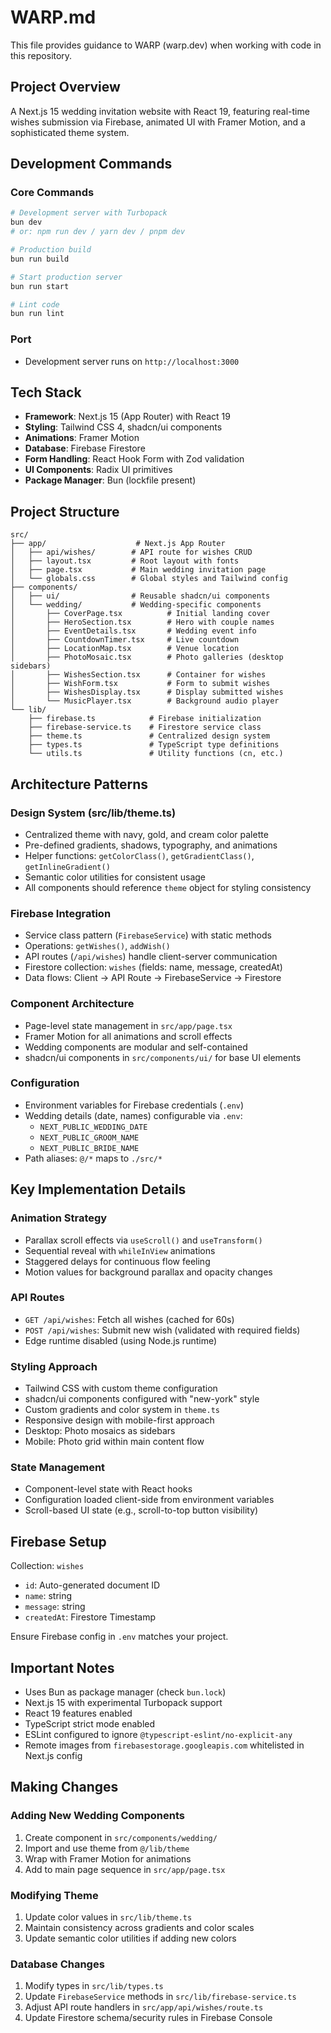 # WARP.md

This file provides guidance to WARP (warp.dev) when working with code in this repository.

## Project Overview

A Next.js 15 wedding invitation website with React 19, featuring real-time wishes submission via Firebase, animated UI with Framer Motion, and a sophisticated theme system.

## Development Commands

### Core Commands
```bash
# Development server with Turbopack
bun dev
# or: npm run dev / yarn dev / pnpm dev

# Production build
bun run build

# Start production server
bun run start

# Lint code
bun run lint
```

### Port
- Development server runs on `http://localhost:3000`

## Tech Stack

- **Framework**: Next.js 15 (App Router) with React 19
- **Styling**: Tailwind CSS 4, shadcn/ui components
- **Animations**: Framer Motion
- **Database**: Firebase Firestore
- **Form Handling**: React Hook Form with Zod validation
- **UI Components**: Radix UI primitives
- **Package Manager**: Bun (lockfile present)

## Project Structure

```
src/
├── app/                    # Next.js App Router
│   ├── api/wishes/        # API route for wishes CRUD
│   ├── layout.tsx         # Root layout with fonts
│   ├── page.tsx           # Main wedding invitation page
│   └── globals.css        # Global styles and Tailwind config
├── components/
│   ├── ui/                # Reusable shadcn/ui components
│   └── wedding/           # Wedding-specific components
│       ├── CoverPage.tsx          # Initial landing cover
│       ├── HeroSection.tsx        # Hero with couple names
│       ├── EventDetails.tsx       # Wedding event info
│       ├── CountdownTimer.tsx     # Live countdown
│       ├── LocationMap.tsx        # Venue location
│       ├── PhotoMosaic.tsx        # Photo galleries (desktop sidebars)
│       ├── WishesSection.tsx      # Container for wishes
│       ├── WishForm.tsx           # Form to submit wishes
│       ├── WishesDisplay.tsx      # Display submitted wishes
│       └── MusicPlayer.tsx        # Background audio player
└── lib/
    ├── firebase.ts            # Firebase initialization
    ├── firebase-service.ts    # Firestore service class
    ├── theme.ts               # Centralized design system
    ├── types.ts               # TypeScript type definitions
    └── utils.ts               # Utility functions (cn, etc.)
```

## Architecture Patterns

### Design System (src/lib/theme.ts)
- Centralized theme with navy, gold, and cream color palette
- Pre-defined gradients, shadows, typography, and animations
- Helper functions: `getColorClass()`, `getGradientClass()`, `getInlineGradient()`
- Semantic color utilities for consistent usage
- All components should reference `theme` object for styling consistency

### Firebase Integration
- Service class pattern (`FirebaseService`) with static methods
- Operations: `getWishes()`, `addWish()`
- API routes (`/api/wishes`) handle client-server communication
- Firestore collection: `wishes` (fields: name, message, createdAt)
- Data flows: Client → API Route → FirebaseService → Firestore

### Component Architecture
- Page-level state management in `src/app/page.tsx`
- Framer Motion for all animations and scroll effects
- Wedding components are modular and self-contained
- shadcn/ui components in `src/components/ui/` for base UI elements

### Configuration
- Environment variables for Firebase credentials (`.env`)
- Wedding details (date, names) configurable via `.env`:
  - `NEXT_PUBLIC_WEDDING_DATE`
  - `NEXT_PUBLIC_GROOM_NAME`
  - `NEXT_PUBLIC_BRIDE_NAME`
- Path aliases: `@/*` maps to `./src/*`

## Key Implementation Details

### Animation Strategy
- Parallax scroll effects via `useScroll()` and `useTransform()`
- Sequential reveal with `whileInView` animations
- Staggered delays for continuous flow feeling
- Motion values for background parallax and opacity changes

### API Routes
- `GET /api/wishes`: Fetch all wishes (cached for 60s)
- `POST /api/wishes`: Submit new wish (validated with required fields)
- Edge runtime disabled (using Node.js runtime)

### Styling Approach
- Tailwind CSS with custom theme configuration
- shadcn/ui components configured with "new-york" style
- Custom gradients and color system in `theme.ts`
- Responsive design with mobile-first approach
- Desktop: Photo mosaics as sidebars
- Mobile: Photo grid within main content flow

### State Management
- Component-level state with React hooks
- Configuration loaded client-side from environment variables
- Scroll-based UI state (e.g., scroll-to-top button visibility)

## Firebase Setup

Collection: `wishes`
- `id`: Auto-generated document ID
- `name`: string
- `message`: string  
- `createdAt`: Firestore Timestamp

Ensure Firebase config in `.env` matches your project.

## Important Notes

- Uses Bun as package manager (check `bun.lock`)
- Next.js 15 with experimental Turbopack support
- React 19 features enabled
- TypeScript strict mode enabled
- ESLint configured to ignore `@typescript-eslint/no-explicit-any`
- Remote images from `firebasestorage.googleapis.com` whitelisted in Next.js config

## Making Changes

### Adding New Wedding Components
1. Create component in `src/components/wedding/`
2. Import and use theme from `@/lib/theme`
3. Wrap with Framer Motion for animations
4. Add to main page sequence in `src/app/page.tsx`

### Modifying Theme
1. Update color values in `src/lib/theme.ts`
2. Maintain consistency across gradients and color scales
3. Update semantic color utilities if adding new colors

### Database Changes
1. Modify types in `src/lib/types.ts`
2. Update `FirebaseService` methods in `src/lib/firebase-service.ts`
3. Adjust API route handlers in `src/app/api/wishes/route.ts`
4. Update Firestore schema/security rules in Firebase Console
